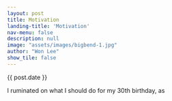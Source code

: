 ```yaml
---
layout: post
title: Motivation
landing-title: 'Motivation'
nav-menu: false
description: null
image: "assets/images/bigbend-1.jpg"
author: "Won Lee"
show_tile: false
---
```


<p>{{ post.date }}</p>
<!-- Main -->
<div id="main" class="alt">

<!-- One -->
<section id="one">
	<div class="inner">
    <p>I ruminated on what I should do for my 30th birthday, as  <br /> </p>
    <span class="image fit"><img src="{% link assets/images/bigbend-3.jpg %}" alt="" /></span>
	<p></p>